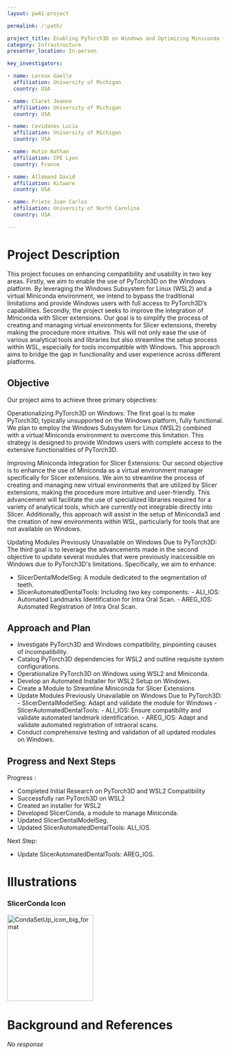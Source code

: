```yaml
---
layout: pw41-project

permalink: /:path/

project_title: Enabling PyTorch3D on Windows and Optimizing Miniconda for Slicer Extensions
category: Infrastructure
presenter_location: In-person

key_investigators:

- name: Leroux Gaelle
  affiliation: University of Michigan
  country: USA

- name: Claret Jeanne
  affiliation: University of Michigan
  country: USA

- name: Cevidanes Lucia
  affiliation: University of Michigan
  country: USA

- name: Hutin Nathan
  affiliation: CPE Lyon
  country: France

- name: Allemand David
  affiliation: Kitware
  country: USA

- name: Prieto Juan Carlos
  affiliation: University of North Carolina
  country: USA

---
```


# Project Description

<!-- Add a short paragraph describing the project. -->


This project focuses on enhancing compatibility and usability in two key areas. Firstly, we aim to enable the use of PyTorch3D on the Windows platform. By leveraging the Windows Subsystem for Linux (WSL2) and a virtual Miniconda environment, we intend to bypass the traditional limitations and provide Windows users with full access to PyTorch3D’s capabilities. Secondly, the project seeks to improve the integration of Miniconda with Slicer extensions. Our goal is to simplify the process of creating and managing virtual environments for Slicer extensions, thereby making the procedure more intuitive. This will not only ease the use of various analytical tools and libraries but also streamline the setup process within WSL, especially for tools incompatible with Windows. This approach aims to bridge the gap in functionality and user experience across different platforms.



## Objective

<!-- Describe here WHAT you would like to achieve (what you will have as end result). -->


Our project aims to achieve three primary objectives:

Operationalizing PyTorch3D on Windows: The first goal is to make PyTorch3D, typically unsupported on the Windows platform, fully functional. We plan to employ the Windows Subsystem for Linux (WSL2) combined with a virtual Miniconda environment to overcome this limitation. This strategy is designed to provide Windows users with complete access to the extensive functionalities of PyTorch3D.

Improving Miniconda Integration for Slicer Extensions: Our second objective is to enhance the use of Miniconda as a virtual environment manager specifically for Slicer extensions. We aim to streamline the process of creating and managing new virtual environments that are utilized by Slicer extensions, making the procedure more intuitive and user-friendly. This advancement will facilitate the use of specialized libraries required for a variety of analytical tools, which are currently not integrable directly into Slicer. Additionally, this approach will assist in the setup of Miniconda3 and the creation of new environments within WSL, particularly for tools that are not available on Windows.

Updating Modules Previously Unavailable on Windows Due to PyTorch3D: The third goal is to leverage the advancements made in the second objective to update several modules that were previously inaccessible on Windows due to PyTorch3D's limitations. Specifically, we aim to enhance:
- SlicerDentalModelSeg: A module dedicated to the segmentation of teeth.
- SlicerAutomatedDentalTools: Including two key components:
        -  ALI_IOS: Automated Landmarks Identification for Intra Oral Scan.
        -  AREG_IOS: Automated Registration of Intra Oral Scan.




## Approach and Plan

<!-- Describe here HOW you would like to achieve the objectives stated above. -->


- Investigate PyTorch3D and Windows compatibility, pinpointing causes of incompatibility.
- Catalog PyTorch3D dependencies for WSL2 and outline requisite system configurations.
- Operationalize PyTorch3D on Windows using WSL2 and Miniconda.
- Develop an Automated Installer for WSL2 Setup on Windows.
- Create a Module to Streamline Miniconda for Slicer Extensions
- Update Modules Previously Unavailable on Windows Due to PyTorch3D:
        - SlicerDentalModelSeg: Adapt and validate the module for Windows
        - SlicerAutomatedDentalTools:
                   - ALI_IOS: Ensure compatibility and validate automated landmark identification.
                   - AREG_IOS: Adapt and validate automated registration of intraoral scans.
- Conduct comprehensive testing and validation of all updated modules on Windows.




## Progress and Next Steps

<!-- Update this section as you make progress, describing of what you have ACTUALLY DONE.
     If there are specific steps that you could not complete then you can describe them here, too. -->


Progress : 
- Completed Initial Research on PyTorch3D and WSL2 Compatibility
- Successfully ran PyTorch3D on WSL2
- Created an installer for WSL2
- Developed SlicerConda, a module to manage Miniconda.
- Updated SlicerDentalModelSeg.
- Updated SlicerAutomatedDentalTools: ALI_IOS.

Next Step:
- Update SlicerAutomatedDentalTools: AREG_IOS.



# Illustrations

<!-- Add pictures and links to videos that demonstrate what has been accomplished. -->


### SlicerConda Icon
<img src="https://github.com/NA-MIC/ProjectWeek/assets/91245687/0af07dd0-92a1-4231-9b57-9202f41d1d84" alt="CondaSetUp_icon_big_format" width="200" height="200">




# Background and References

<!-- If you developed any software, include link to the source code repository.
     If possible, also add links to sample data, and to any relevant publications. -->


_No response_

